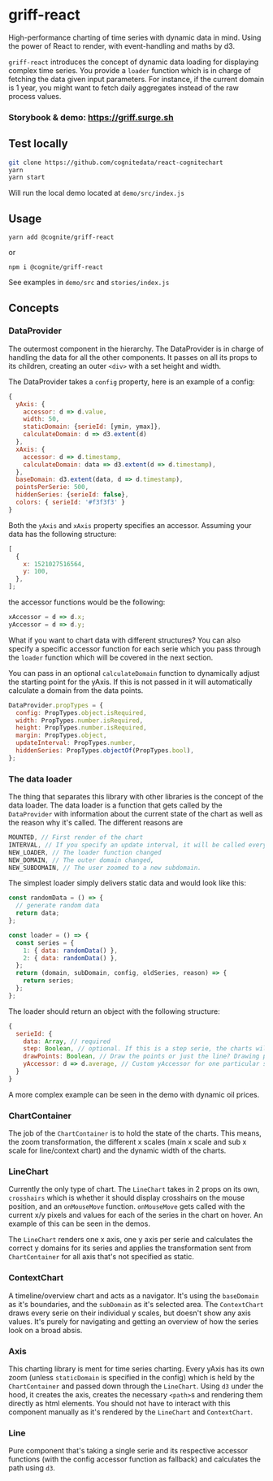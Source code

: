 # griff-react

High-performance charting of time series with dynamic data in mind. Using the
power of React to render, with event-handling and maths by d3.

`griff-react` introduces the concept of dynamic data loading for
displaying complex time series. You provide a `loader` function which is in
charge of fetching the data given input parameters. For instance, if the current
domain is 1 year, you might want to fetch daily aggregates instead of the raw
process values.

### Storybook & demo: https://griff.surge.sh

## Test locally

```sh
git clone https://github.com/cognitedata/react-cognitechart
yarn
yarn start
```

Will run the local demo located at `demo/src/index.js`

## Usage

`yarn add @cognite/griff-react`

or

`npm i @cognite/griff-react`

See examples in `demo/src` and `stories/index.js`

## Concepts

### DataProvider

The outermost component in the hierarchy. The DataProvider is in charge of handling the data for all the other components. It passes on all its props to its children, creating an outer `<div>` with a set height and width.

The DataProvider takes a `config` property, here is an example of a config:

```js
{
  yAxis: {
    accessor: d => d.value,
    width: 50,
    staticDomain: {serieId: [ymin, ymax]},
    calculateDomain: d => d3.extent(d)
  },
  xAxis: {
    accessor: d => d.timestamp,
    calculateDomain: data => d3.extent(d => d.timestamp),
  },
  baseDomain: d3.extent(data, d => d.timestamp),
  pointsPerSerie: 500,
  hiddenSeries: {serieId: false},
  colors: { serieId: '#f3f3f3' }
}
```

Both the `yAxis` and `xAxis` property specifies an accessor. Assuming your data has the following structure:

```js
[
  {
    x: 1521027516564,
    y: 100,
  },
];
```

the accessor functions would be the following:

```js
xAccessor = d => d.x;
yAccessor = d => d.y;
```

What if you want to chart data with different structures? You can also specify a specific accessor function for each serie which you pass through the `loader` function which will be covered in the next section.

You can pass in an optional `calculateDomain` function to dynamically adjust the starting point for the yAxis. If this is not passed in it will automatically calculate a domain from the data points.

```js
DataProvider.propTypes = {
  config: PropTypes.object.isRequired,
  width: PropTypes.number.isRequired,
  height: PropTypes.number.isRequired,
  margin: PropTypes.object,
  updateInterval: PropTypes.number,
  hiddenSeries: PropTypes.objectOf(PropTypes.bool),
};
```

### The data loader

The thing that separates this library with other libraries is the concept of the data loader. The data loader is a function that gets called by the `DataProvider` with information about the current state of the chart as well as the reason why it's called. The different reasons are

```js
MOUNTED, // First render of the chart
INTERVAL, // If you specify an update interval, it will be called every n seconds
NEW_LOADER, // The loader function changed
NEW_DOMAIN, // The outer domain changed,
NEW_SUBDOMAIN, // The user zoomed to a new subdomain.
```

The simplest loader simply delivers static data and would look like this:

```js
const randomData = () => {
  // generate random data
  return data;
};

const loader = () => {
  const series = {
    1: { data: randomData() },
    2: { data: randomData() },
  };
  return (domain, subDomain, config, oldSeries, reason) => {
    return series;
  };
};
```

The loader should return an object with the following structure:

```js
{
  serieId: {
    data: Array, // required
    step: Boolean, // optional. If this is a step serie, the charts will display it as such
    drawPoints: Boolean, // Draw the points or just the line? Drawing points on big series is a big performance hit. Use with caution.
    yAccessor: d => d.average, // Custom yAccessor for one particular serie.
  }
}
```

A more complex example can be seen in the demo with dynamic oil prices.

### ChartContainer

The job of the `ChartContainer` is to hold the state of the charts. This means, the zoom transformation, the different x scales (main x scale and sub x scale for line/context chart) and the dynamic width of the charts.

### LineChart

Currently the only type of chart. The `LineChart` takes in 2 props on its own, `crosshairs` which is whether it should display crosshairs on the mouse position, and an `onMouseMove` function. `onMouseMove` gets called with the current x/y pixels and values for each of the series in the chart on hover. An example of this can be seen in the demos.

The `LineChart` renders one x axis, one y axis per serie and calculates the correct y domains for its series and applies the transformation sent from `ChartContainer` for all axis that's not specified as static.

### ContextChart

A timeline/overview chart and acts as a navigator. It's using the `baseDomain` as it's boundaries, and the `subDomain` as it's selected area. The `ContextChart` draws every serie on their individual y scales, but doesn't show any axis values. It's purely for navigating and getting an overview of how the series look on a broad absis.

### Axis

This charting library is ment for time series charting. Every yAxis has its own zoom (unless `staticDomain` is specified in the config) which is held by the `ChartContainer` and passed down through the `LineChart`. Using `d3` under the hood, it creates the axis, creates the necessary `<path>`s and rendering them directly as html elements. You should not have to interact with this component manually as it's rendered by the `LineChart` and `ContextChart`.

### Line

Pure component that's taking a single serie and its respective accessor functions (with the config accessor function as fallback) and calculates the path using `d3`.
